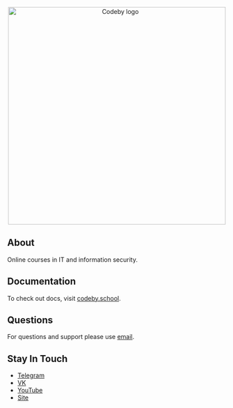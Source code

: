 <p align="center"><a href="https://codeby.school/" target="_blank" rel="noopener noreferrer"><img width="500" src="https://codeby.school/images/logo.png" alt="Codeby logo"></a></p>

## About

Online courses in IT and information security.

## Documentation

To check out docs, visit [codeby.school](https://codeby.school/).

## Questions

For questions and support please use [email](mailto:school@codeby.email).

## Stay In Touch

- [Telegram](https://t.me/codeby_sec)
- [VK](https://vk.com/codeby_net)
- [YouTube](https://www.youtube.com/c/TheCodeby)
- [Site](https://codeby.school/)
